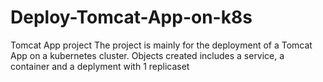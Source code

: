 # Deploy-Tomcat-App-on-k8s
Tomcat App project
The project is mainly for the deployment of a Tomcat App on a kubernetes cluster. 
Objects created includes a service, a container and a deplyment with 1 replicaset
